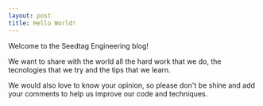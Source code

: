 ```yaml
---
layout: post
title: Hello World!
---
```


Welcome to the Seedtag Engineering blog!

We want to share with the world all the hard work that we do, the tecnologies that we try and the tips that we learn.

We would also love to know your opinion, so please don't be shine and add your comments to help us improve our code and techniques.
